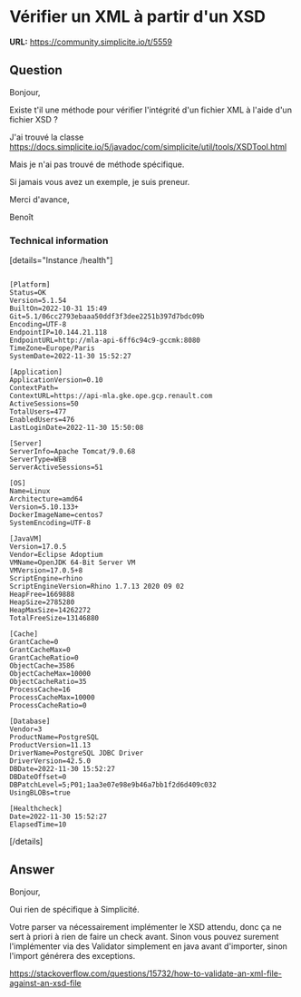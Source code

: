 # Vérifier un XML à partir d'un XSD

**URL:** https://community.simplicite.io/t/5559

## Question
Bonjour,

Existe t'il une méthode pour vérifier l'intégrité d'un fichier XML à l'aide d'un fichier XSD ?

J'ai trouvé la classe https://docs.simplicite.io/5/javadoc/com/simplicite/util/tools/XSDTool.html

Mais je n'ai pas trouvé de méthode spécifique.

Si jamais vous avez un exemple, je suis preneur.

Merci d'avance,

Benoît

### Technical information

[details="Instance /health"]
```text

[Platform]
Status=OK
Version=5.1.54
BuiltOn=2022-10-31 15:49
Git=5.1/06cc2793ebaaa50ddf3f3dee2251b397d7bdc09b
Encoding=UTF-8
EndpointIP=10.144.21.118
EndpointURL=http://mla-api-6ff6c94c9-gccmk:8080
TimeZone=Europe/Paris
SystemDate=2022-11-30 15:52:27

[Application]
ApplicationVersion=0.10
ContextPath=
ContextURL=https://api-mla.gke.ope.gcp.renault.com
ActiveSessions=50
TotalUsers=477
EnabledUsers=476
LastLoginDate=2022-11-30 15:50:08

[Server]
ServerInfo=Apache Tomcat/9.0.68
ServerType=WEB
ServerActiveSessions=51

[OS]
Name=Linux
Architecture=amd64
Version=5.10.133+
DockerImageName=centos7
SystemEncoding=UTF-8

[JavaVM]
Version=17.0.5
Vendor=Eclipse Adoptium
VMName=OpenJDK 64-Bit Server VM
VMVersion=17.0.5+8
ScriptEngine=rhino
ScriptEngineVersion=Rhino 1.7.13 2020 09 02
HeapFree=1669888
HeapSize=2785280
HeapMaxSize=14262272
TotalFreeSize=13146880

[Cache]
GrantCache=0
GrantCacheMax=0
GrantCacheRatio=0
ObjectCache=3586
ObjectCacheMax=10000
ObjectCacheRatio=35
ProcessCache=16
ProcessCacheMax=10000
ProcessCacheRatio=0

[Database]
Vendor=3
ProductName=PostgreSQL
ProductVersion=11.13
DriverName=PostgreSQL JDBC Driver
DriverVersion=42.5.0
DBDate=2022-11-30 15:52:27
DBDateOffset=0
DBPatchLevel=5;P01;1aa3e07e98e9b46a7bb1f2d6d409c032
UsingBLOBs=true

[Healthcheck]
Date=2022-11-30 15:52:27
ElapsedTime=10

```
[/details]

## Answer
Bonjour,

Oui rien de spécifique à Simplicité.

Votre parser va nécessairement implémenter le XSD attendu, donc ça ne sert à priori à rien de faire un check avant. Sinon vous pouvez surement l'implémenter via des Validator simplement en java avant d'importer, sinon l'import générera des exceptions.

https://stackoverflow.com/questions/15732/how-to-validate-an-xml-file-against-an-xsd-file
